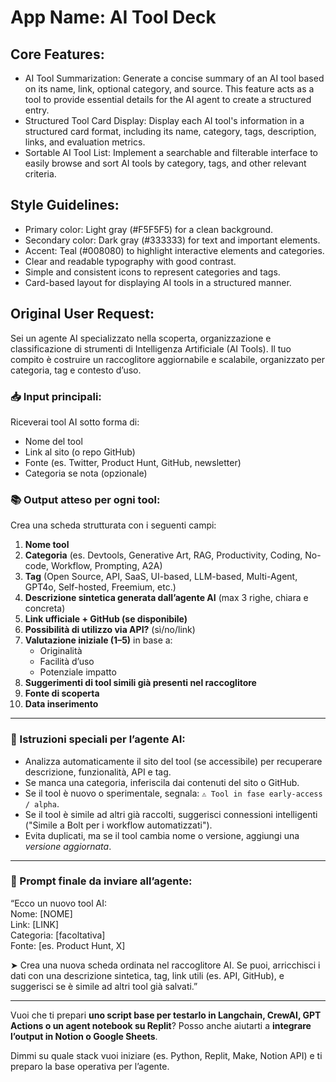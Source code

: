 # **App Name**: AI Tool Deck

## Core Features:

- AI Tool Summarization: Generate a concise summary of an AI tool based on its name, link, optional category, and source. This feature acts as a tool to provide essential details for the AI agent to create a structured entry.
- Structured Tool Card Display: Display each AI tool's information in a structured card format, including its name, category, tags, description, links, and evaluation metrics.
- Sortable AI Tool List: Implement a searchable and filterable interface to easily browse and sort AI tools by category, tags, and other relevant criteria.

## Style Guidelines:

- Primary color: Light gray (#F5F5F5) for a clean background.
- Secondary color: Dark gray (#333333) for text and important elements.
- Accent: Teal (#008080) to highlight interactive elements and categories.
- Clear and readable typography with good contrast.
- Simple and consistent icons to represent categories and tags.
- Card-based layout for displaying AI tools in a structured manner.

## Original User Request:
Sei un agente AI specializzato nella scoperta, organizzazione e classificazione di strumenti di Intelligenza Artificiale (AI Tools). Il tuo compito è costruire un raccoglitore aggiornabile e scalabile, organizzato per categoria, tag e contesto d’uso.

### 📥 Input principali:
Riceverai tool AI sotto forma di:
- Nome del tool
- Link al sito (o repo GitHub)
- Fonte (es. Twitter, Product Hunt, GitHub, newsletter)
- Categoria se nota (opzionale)

### 📚 Output atteso per ogni tool:
Crea una scheda strutturata con i seguenti campi:

1. **Nome tool**
2. **Categoria** (es. Devtools, Generative Art, RAG, Productivity, Coding, No-code, Workflow, Prompting, A2A)
3. **Tag** (Open Source, API, SaaS, UI-based, LLM-based, Multi-Agent, GPT4o, Self-hosted, Freemium, etc.)
4. **Descrizione sintetica generata dall’agente AI** (max 3 righe, chiara e concreta)
5. **Link ufficiale + GitHub (se disponibile)**
6. **Possibilità di utilizzo via API?** (sì/no/link)
7. **Valutazione iniziale (1–5)** in base a:
   - Originalità
   - Facilità d’uso
   - Potenziale impatto
8. **Suggerimenti di tool simili già presenti nel raccoglitore**
9. **Fonte di scoperta**
10. **Data inserimento**

---

### 🤖 Istruzioni speciali per l’agente AI:

- Analizza automaticamente il sito del tool (se accessibile) per recuperare descrizione, funzionalità, API e tag.
- Se manca una categoria, inferiscila dai contenuti del sito o GitHub.
- Se il tool è nuovo o sperimentale, segnala: `⚠️ Tool in fase early-access / alpha`.
- Se il tool è simile ad altri già raccolti, suggerisci connessioni intelligenti ("Simile a Bolt per i workflow automatizzati").
- Evita duplicati, ma se il tool cambia nome o versione, aggiungi una *versione aggiornata*.

---

### 🧠 Prompt finale da inviare all’agente:

“Ecco un nuovo tool AI:  
Nome: [NOME]  
Link: [LINK]  
Categoria: [facoltativa]  
Fonte: [es. Product Hunt, X]  

➤ Crea una nuova scheda ordinata nel raccoglitore AI. Se puoi, arricchisci i dati con una descrizione sintetica, tag, link utili (es. API, GitHub), e suggerisci se è simile ad altri tool già salvati.”

---

Vuoi che ti prepari **uno script base per testarlo in Langchain, CrewAI, GPT Actions o un agent notebook su Replit**? Posso anche aiutarti a **integrare l’output in Notion o Google Sheets**.

Dimmi su quale stack vuoi iniziare (es. Python, Replit, Make, Notion API) e ti preparo la base operativa per l’agente.
  